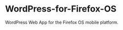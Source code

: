 WordPress-for-Firefox-OS
========================

WordPress Web App for the Firefox OS mobile platform.
